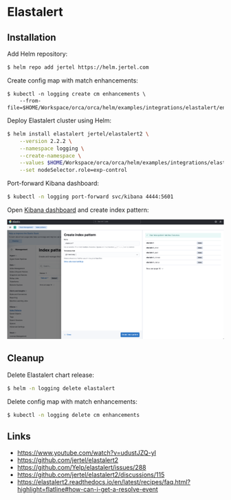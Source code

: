 # Elastalert

## Installation

Add Helm repository:

```bash
$ helm repo add jertel https://helm.jertel.com
```

Create config map with match enhancements:

```
$ kubectl -n logging create cm enhancements \
    --from-file=$HOME/Workspace/orca/orca/helm/examples/integrations/elastalert/enhancements.py
```

Deploy Elastalert cluster using Helm:

```bash
$ helm install elastalert jertel/elastalert2 \
    --version 2.2.2 \
    --namespace logging \
    --create-namespace \
    --values $HOME/Workspace/orca/orca/helm/examples/integrations/elastalert/values.yaml \
    --set nodeSelector.role=exp-control
```

Port-forward Kibana dashboard:

```bash
$ kubectl -n logging port-forward svc/kibana 4444:5601
```

Open [Kibana dashboard](http://localhost:4444) and create index pattern:

![](/assets/images/efk-index-pattern-elastalert.png)

## Cleanup

Delete Elastalert chart release:

```bash
$ helm -n logging delete elastalert
```

Delete config map with match enhancements:

```bash
$ kubectl -n logging delete cm enhancements
```

## Links

* https://www.youtube.com/watch?v=udustJZQ-yI
* https://github.com/jertel/elastalert2
* https://github.com/Yelp/elastalert/issues/288
* https://github.com/jertel/elastalert2/discussions/115
* https://elastalert2.readthedocs.io/en/latest/recipes/faq.html?highlight=flatline#how-can-i-get-a-resolve-event

